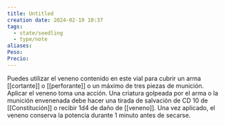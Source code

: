 ```yaml
---
title: Untitled
creation date: 2024-02-19 10:37
tags:
  - state/seedling
  - type/note
aliases: 
Peso: 
Precio:
---
```

Puedes utilizar el veneno contenido en este vial para cubrir un arma [[cortante]] o [[perforante]] o un máximo de tres piezas de munición. 
Aplicar el veneno toma una acción. Una criatura golpeada por el arma o la munición envenenada debe hacer una tirada de salvación de CD 10 de [[Constitución]] o recibir 1d4 de daño de [[veneno]]. Una vez aplicado, el veneno conserva la potencia durante 1 minuto antes de secarse.